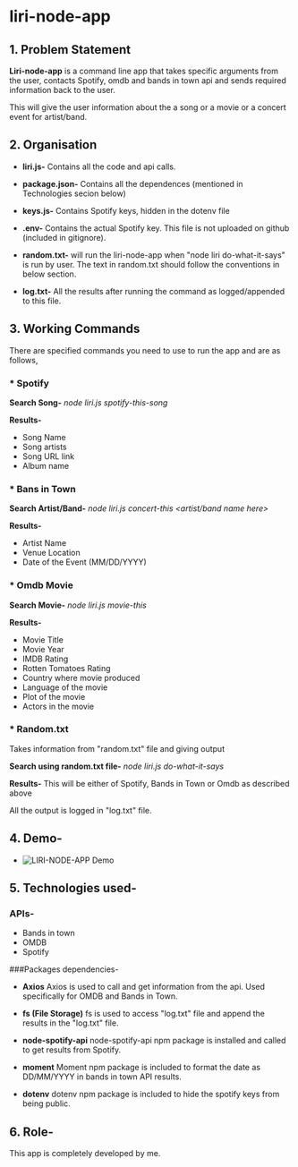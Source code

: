 # liri-node-app

## 1. Problem Statement

**Liri-node-app** is a command line app that takes specific arguments from the user, contacts Spotify, omdb and bands in town api and sends required information back to the user.

This will give the user information about the a song or a movie or a concert event for artist/band.

## 2. Organisation

* **liri.js-** Contains all the code and api calls.

* **package.json-** Contains all the dependences 
(mentioned in Technologies secion below)

* **keys.js-** Contains Spotify keys, hidden in the dotenv file

* **.env-** Contains the actual Spotify key. This file is not uploaded on github (included in gitignore).

* **random.txt-** will run the liri-node-app when "node liri do-what-it-says" is run by user. The text in random.txt should follow the conventions in below section.

* **log.txt-** All the results after running the command as logged/appended to this file.

## 3. Working Commands

There are specified commands you need to use to run the app and are as follows,

### * Spotify

**Search Song-**
  *node liri.js spotify-this-song <song name here>*

**Results-**
* Song Name
* Song artists
* Song URL link
* Album name

### * Bans in Town

**Search Artist/Band-**
 *node liri.js concert-this <artist/band name here>*

**Results-**
* Artist Name
* Venue Location
* Date of the Event (MM/DD/YYYY)

### * Omdb Movie

**Search Movie-**
 *node liri.js movie-this <movie name here>*

**Results-**
* Movie Title
* Movie Year
* IMDB Rating
* Rotten Tomatoes Rating
* Country where movie produced
* Language of the movie
* Plot of the movie
* Actors in the movie

### * Random.txt
  
Takes information from "random.txt" file and giving output

**Search using random.txt file-**
 *node liri.js do-what-it-says*

**Results-**
This will be either of Spotify, Bands in Town or Omdb as described above

All the output is logged in "log.txt" file.

## 4. Demo-

* ![LIRI-NODE-APP Demo](video/liri-node-app.gif)

## 5. Technologies used-

### APIs-
* Bands in town
* OMDB
* Spotify

###Packages dependencies-

* **Axios**
Axios is used to call and get information from the api. Used specifically for OMDB and Bands in Town.

* **fs (File Storage)**
fs is used to access "log.txt" file and append the results in the "log.txt" file.

* **node-spotify-api**
node-spotify-api npm package is installed and called to get results from Spotify.

* **moment**
Moment npm package is included to format the date as DD/MM/YYYY in bands in town API results.

* **dotenv**
dotenv npm package is included to hide the spotify keys from being public.

## 6. Role-

This app is completely developed by me.